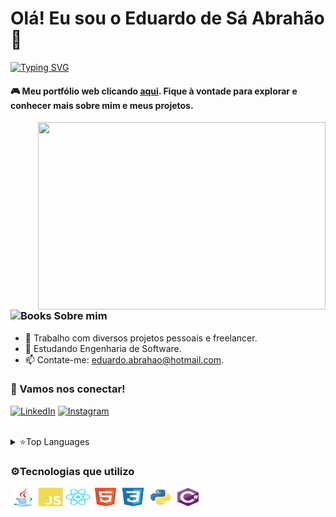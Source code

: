 # Olá! Eu sou o Eduardo de Sá Abrahão 👋

[![Typing SVG](https://readme-typing-svg.demolab.com?font=Fira+Code&weight=600&size=19&pause=1000&color=00008B&vCenter=true&width=600&height=22&lines=%F0%9F%92%BB+Sou+Desenvolvedor+FullStack;%F0%9F%92%96+Estudante+de+Engenharia+de+Software;%F0%9F%A7%91%F0%9F%8F%BD%E2%80%8D%F0%9F%92%BB+Freelancer+e+Trabalhos+Pessoais;%F0%9F%91%80+Conhe%C3%A7a+meus+projetos)](https://git.io/typing-svg)

#### 🎮 Meu portfólio web clicando [aqui](https://abrahao02.github.io/PortifolioWeb/). Fique à vontade para explorar e conhecer mais sobre mim e meus projetos.
<img align="right" alt="" height="300px" width="460" src="https://backiee.com/static/wallpapers/560x315/386745.jpg">

### <img src="https://raw.githubusercontent.com/Tarikul-Islam-Anik/Animated-Fluent-Emojis/master/Emojis/Objects/Books.png" alt="Books" width="30" height="30" /> Sobre mim
- 🔭 Trabalho com diversos projetos pessoais e freelancer.
- 🌱 Estudando Engenharia de Software.
- 📫 Contate-me: eduardo.abrahao@hotmail.com.

### 🎉 Vamos nos conectar!
[![LinkedIn](https://img.shields.io/badge/LinkedIn-0077B5?style=for-the-badge&logo=linkedin&logoColor=white)](https://www.linkedin.com/in/eduardo-abrah%C3%A3o-160957238/)
[![Instagram](https://img.shields.io/badge/-Instagram-%23E4405F?style=for-the-badge&logo=instagram&logoColor=white)](https://www.instagram.com/eduardo_abrahao/)



<br>

<details>
  <summary>⭐Top Languages </summary>
  <p>
    <img src="https://github-readme-stats-git-masterrstaa-rickstaa.vercel.app/api/top-langs/?username=Abrahao02&layout=compact&bg_color=000&border_color=30A3DC&title_color=E94D5F&text_color=FFF" alt="Top Langs">
  </p>
</details>

### ⚙Tecnologias que utilizo
<div style="display: inline_block">
  <img align="center" alt="Edu-C#" height="30" width="40" src="https://raw.githubusercontent.com/devicons/devicon/master/icons/java/java-original.svg">
  <img align="center" alt="Edu-Js" height="30" width="40" src="https://raw.githubusercontent.com/devicons/devicon/master/icons/javascript/javascript-plain.svg">
  <img align="center" alt="Edu-React" height="30" width="40" src="https://raw.githubusercontent.com/devicons/devicon/master/icons/react/react-original.svg">
  <img align="center" alt="Edu-HTML" height="30" width="40" src="https://raw.githubusercontent.com/devicons/devicon/master/icons/html5/html5-original.svg">
  <img align="center" alt="Edu-CSS" height="30" width="40" src="https://raw.githubusercontent.com/devicons/devicon/master/icons/css3/css3-original.svg">
  <img align="center" alt="Edu-Python" height="30" width="40" src="https://raw.githubusercontent.com/devicons/devicon/master/icons/python/python-original.svg">
  <img align="center" alt="Edu-C#" height="30" width="40" src="https://raw.githubusercontent.com/devicons/devicon/master/icons/csharp/csharp-original.svg">
  
</div>
